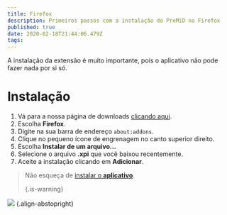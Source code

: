 ```yaml
---
title: Firefox
description: Primeiros passos com a instalação do PreMiD no Firefox
published: true
date: 2020-02-18T21:44:06.479Z
tags: 
---
```


A instalação da extensão é muito importante, pois o aplicativo não pode fazer nada por si só.

# Instalação
1. Vá para a nossa página de downloads [clicando aqui](https://premid.app/downloads).
2. Escolha **Firefox**.
3. Digite na sua barra de endereço `about:addons`.
4. Clique no pequeno ícone de engrenagem no canto superior direito.
5. Escolha **Instalar de um arquivo...**
6. Selecione o arquivo **.xpi** que você baixou recentemente.
7. Aceite a instalação clicando em **Adicionar**.

> Não esqueça de [instalar o **aplicativo**](/install). 
> 
> {.is-warning}

![](https://img.icons8.com/color/2x/firefox.png) {.align-abstopright}